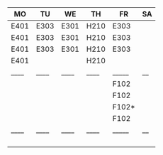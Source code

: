 |MO  |TU  |WE  |TH  |FR   |SA|
|----|----|----|----|-----|--|
|E401|E303|E301|H210|E303 |  |
|E401|E303|E301|H210|E303 |  |
|E401|E303|E301|H210|E303 |  |
|E401|    |    |H210|     |  |
|____|____|____|____|_____|__|
|    |    |    |    |F102 |  |
|    |    |    |    |F102 |  |
|    |    |    |    |F102*|  |
|    |    |    |    |F102 |  |
|____|____|____|____|_____|__|
|    |    |    |    |     |  |
|    |    |    |    |     |  |
|    |    |    |    |     |  |
|    |    |    |    |     |  |
